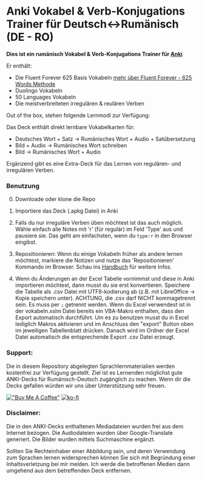Anki Vokabel & Verb-Konjugations Trainer für Deutsch<->Rumänisch (DE - RO)
============================================

**Dies ist ein rumänisch Vokabel & Verb-Konjugations Trainer für [Anki](http://ankisrs.net)**

Er enthält:
- Die Fluent Forever 625 Basis Vokabeln [mehr über Fluent Forever - 625 Words Methode](https://blog.fluent-forever.com/base-vocabulary-list/)
- Duolingo Vokabeln
- 50 Languages Vokabeln
- Die meistverbreiteten irregulären & reulären Verben

Out of the box, stehen folgende Lernmodi zur Verfügung:

Das Deck enthält direkt lernbare Vokabelkarten für:
* Deutsches Wort + Satz -> Rumänisches Wort + Audio + Satübersetzung
* Bild + Audio -> Rumänisches Wort schreiben
* Bild -> Rumänisches Wort + Audio

Ergänzend gibt es eine Extra-Deck für das Lernen von regulären- und irregulären Verben.

### Benutzung

0. Downloade oder klone die Repo

1. Importiere das Deck (.apkg Datei) in Anki

2. Falls du nur irreguläre Verben üben möchtest ist das auch möglich. Wähle einfach alle Notes mit 'r' (für regulär) im Feld 'Type' aus und pausiere sie. Das geht am einfachsten, wenn du `type:r` in den Browser eingibst.

3. Repositionieren: Wenn du einige Vokabeln früher als andere lernen möchtest, markiere die Notizen und nutze das 'Repositionieren' Kommando im Browser. Schau ins [Handbuch](http://ankisrs.net/docs/manual.html#other-menu-items) für weitere Infos.

4. Wenn du Änderungen an der Excel Tabelle vornimmst und diese in Anki importieren möchtest, dann musst du sie erst konvertieren. Speichere die Tabelle als .csv Datei mit UTF8-kodierung ab (z.B. mit LibreOffice -> Kopie speichern unter). ACHTUNG, die .csv darf NICHT kommagetrennt sein. Es muss per `;` getrennt werden.
Wenn du Excel verwendest ist in der vokabeln.xslm Datei bereits ein VBA-Makro enthalten, dass den Export automatisch durchführt.
Um es zu benutzen musst du in Excel lediglich Makros aktivieren und im Anschluss den "export" Button oben im jeweiligen Tabellenblatt drücken.
Danach wird im Ordner der Excel Datei automatisch die entsprechende Export .csv Datei erzeugt.

### Support:
Die in diesem Repository abgelegten Sprachlernmaterialien werden kostenfrei zur Verfügung gestellt.
Ziel ist es Lernenden möglichst gute ANKI-Decks für Rumänisch-Deutsch zugänglich zu machen.
Wenn dir die Decks gefallen würden wir uns über Unterstützung sehr freuen.

[!["Buy Me A Coffee"](https://www.buymeacoffee.com/assets/img/custom_images/orange_img.png)](https://www.buymeacoffee.com/born2root)
[![ko-fi](https://ko-fi.com/img/githubbutton_sm.svg)](https://ko-fi.com/born2root)

### Disclaimer:
Die in den ANKI-Decks enthaltenen Mediadateien wurden frei aus dem Internet bezogen.
Die Audiodateien wurden über Google-Translate generiert.
Die Bilder wurden mittels Suchmaschine ergänzt.

Sollten Sie Rechteinhaber einer Abbildung sein, und deren Verwendung zum Sprachen lernen widersprechen können Sie sich mit Begründung einer Inhaltsverletzung bei mir melden.
Ich werde die betroffenen Medien dann umgehend aus dem betreffenden Deck entfernen.
